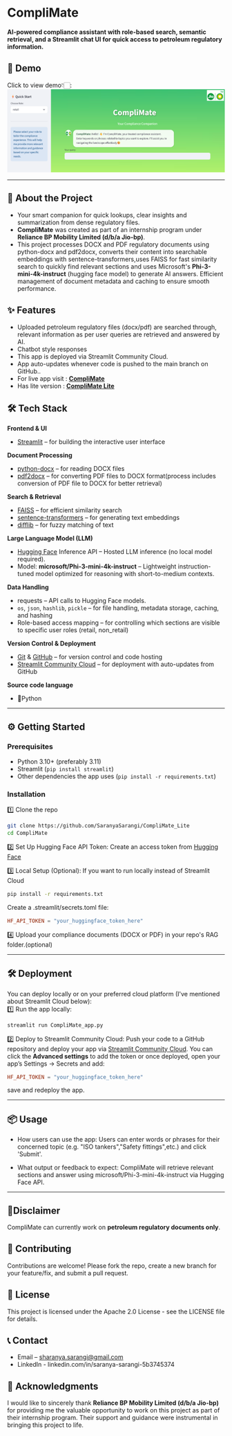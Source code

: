 # CompliMate
**AI-powered compliance assistant with role-based search, semantic retrieval, and a Streamlit chat UI for quick access to petroleum regulatory information.**
## 🎥 Demo
Click to view demo👇🏻:
[![CompliMate Demo](assets/CompliMate.png)](https://github.com/user-attachments/assets/321868b8-d132-41de-ba7b-e3f990708521)

---

## 🚀 About the Project

- Your smart companion for quick lookups, clear insights and summarization from dense regulatory files.
- **CompliMate** was created as part of an internship program under **Reliance BP Mobility Limited (d/b/a Jio-bp)**.
- This project processes DOCX and PDF regulatory documents using python-docx and pdf2docx, converts their content into searchable embeddings with sentence-transformers,uses FAISS for fast similarity search to quickly find relevant sections and uses Microsoft's **Phi-3-mini-4k-instruct** (hugging face model) to generate AI answers. Efficient management of document metadata and caching to ensure smooth performance.

## ✨ Features

- Uploaded petroleum regulatory files (docx/pdf) are searched through, relevant information as per user queries are retrieved and answered by AI.
- Chatbot style responses
- This app is deployed via Streamlit Community Cloud.
- App auto-updates whenever code is pushed to the main branch on GitHub..
- For live app visit : **[CompliMate](https://complimate-bysaranyasarangi.streamlit.app/)**
- Has lite version : **[CompliMate Lite](https://github.com/SaranyaSarangi/CompliMate_Lite)** 

## 🛠️ Tech Stack

**Frontend & UI**
- [Streamlit](https://streamlit.io/) – for building the interactive user interface

**Document Processing**
- [python-docx](https://python-docx.readthedocs.io/) – for reading DOCX files
- [pdf2docx](https://pypi.org/project/pdf2docx/) – for converting PDF files to DOCX format(process includes conversion of PDF file to DOCX for better retrieval)

**Search & Retrieval**
- [FAISS](https://faiss.ai/) – for efficient similarity search
- [sentence-transformers](https://www.sbert.net/) – for generating text embeddings
- [difflib](https://docs.python.org/3/library/difflib.html) – for fuzzy matching of text

**Large Language Model (LLM)**
- [Hugging Face](https://huggingface.co/) Inference API – Hosted LLM inference (no local model required).
- Model: **microsoft/Phi-3-mini-4k-instruct** – Lightweight instruction-tuned model optimized for reasoning with short-to-medium contexts.

**Data Handling**
- requests – API calls to Hugging Face models.
- `os`, `json`, `hashlib`, `pickle` – for file handling, metadata storage, caching, and hashing
- Role-based access mapping – for controlling which sections are visible to specific user roles (retail, non_retail)

**Version Control & Deployment**
- [Git](https://git-scm.com/) & [GitHub](https://github.com/) – for version control and code hosting
- [Streamlit Community Cloud](https://streamlit.io/cloud) – for deployment with auto-updates from GitHub

**Source code language**
- 🐍Python

---

## ⚙️ Getting Started

### Prerequisites

- Python 3.10+ (preferably 3.11)
- Streamlit (`pip install streamlit`)
- Other dependencies the app uses (`pip install -r requirements.txt`)

### Installation

1️⃣ Clone the repo  
```bash
git clone https://github.com/SaranyaSarangi/CompliMate_Lite
cd CompliMate
```
2️⃣ Set Up Hugging Face API Token:
Create an access token from [Hugging Face](https://huggingface.co/)

3️⃣ Local Setup (Optional):
If you want to run locally instead of Streamlit Cloud
```bash
pip install -r requirements.txt
```
Create a .streamlit/secrets.toml file:
```toml
HF_API_TOKEN = "your_huggingface_token_here"
```
4️⃣ Upload your compliance documents (DOCX or PDF) in your repo's RAG folder.(optional)

---

## 🛠️ Deployment
You can deploy locally or on your preferred cloud platform (I've mentioned about Streamlit Cloud below):  
1️⃣ Run the app locally:
```bash
streamlit run CompliMate_app.py
```
2️⃣ Deploy to Streamlit Community Cloud:
Push your code to a GitHub repository and deploy your app via [Streamlit Community Cloud](https://streamlit.io/cloud).
You can click the **Advanced settings** to add the token or
once deployed, open your app’s Settings → Secrets and add:
```toml
HF_API_TOKEN = "your_huggingface_token_here"
```
save and redeploy the app.
  
---

## 📦 Usage
- How users can use the app:
Users can enter words or phrases for their concerned topic (e.g. "ISO tankers","Safety fittings",etc.) and click 'Submit'.

- What output or feedback to expect:
CompliMate will retrieve relevant sections and answer using microsoft/Phi-3-mini-4k-instruct via Hugging Face API.

---
## 📌Disclaimer
CompliMate can currently work on **petroleum regulatory documents only**.

## 🤝 Contributing
Contributions are welcome! Please fork the repo, create a new branch for your feature/fix, and submit a pull request.

## 📄 License
This project is licensed under the Apache 2.0 License - see the LICENSE file for details.

## 📞 Contact
- Email – sharanya.sarangi@gmail.com
- LinkedIn - linkedin.com/in/saranya-sarangi-5b3745374

## 🎉 Acknowledgments
I would like to sincerely thank **Reliance BP Mobility Limited (d/b/a Jio-bp)** for providing me the valuable opportunity to work on this project as part of their internship program. Their support and guidance were instrumental in bringing this project to life.
